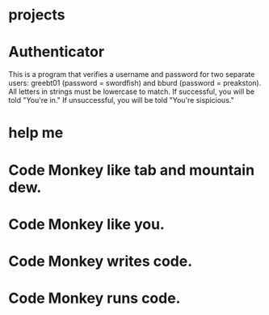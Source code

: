 # projects

# Authenticator 
This is a program that verifies a username and password for two separate users: 
greebt01 (password = swordfish) and 
bburd (password = preakston).
All letters in strings must be lowercase to match.  If successful, you will be told "You're in."  If unsuccessful, you will
be told "You're sispicious."

# help me

# Code Monkey like tab and mountain dew.

# Code Monkey like you.

# Code Monkey writes code.

# Code Monkey runs code.

